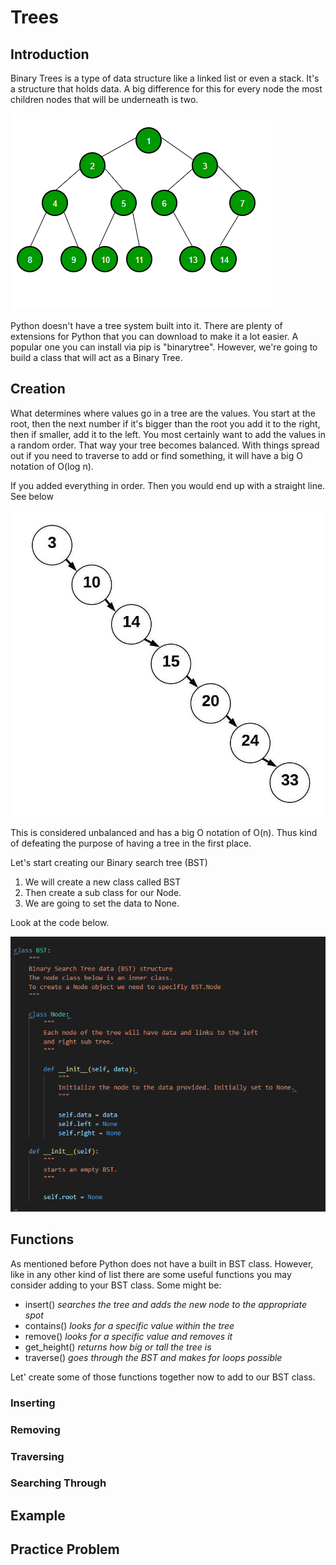 # Trees

## Introduction
Binary Trees is a type of data structure like a linked list or even a stack. It's a structure that holds data. A big difference for this for every node the most children nodes that will be underneath is two. 

![Binary Tree laid out](treeimg1.png)

Python doesn't have a tree system built into it. There are plenty of extensions for Python that you can download to make it a lot easier. A popular one you can install via pip is "binarytree". However, we're going to build a class that will act as a Binary Tree.

## Creation

What determines where values go in a tree are the values. You start at the root, then the next number if it's bigger than the root you add it to the right, then if smaller, add it to the left. You most certainly want to add the values in a random order. That way your tree becomes balanced. With things spread out if you need to traverse to add or find something, it will have a big O notation of O(log n). 

If you added everything in order. Then you would end up with a straight line. See below

![Unbalanced Binary Tree](treeimg2.jpeg)

This is considered unbalanced and has a big O notation of O(n). Thus kind of defeating the purpose of having a tree in the first place. 

Let's start creating our Binary search tree (BST)

1. We will create a new class called BST
2. Then create a sub class for our Node.
3. We are going to set the data to None. 

Look at the code below. 

![Creating a Binary Tree](treeExample1.png)


## Functions

As mentioned before Python does not have a built in BST class. However, like in any other kind of list there are some useful functions you may consider adding to your BST class. Some might be: 

- insert() *searches the tree and adds the new node to the appropriate spot*
- contains() *looks for a specific value within the tree*
- remove() *looks for a specific value and removes it*
- get_height() *returns how big or tall the tree is*
- traverse() *goes through the BST and makes for loops possible*

Let' create some of those functions together now to add to our BST class. 

### Inserting
 

### Removing


### Traversing


### Searching Through


## Example 


## Practice Problem